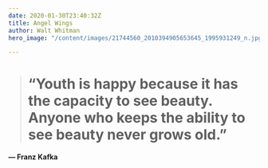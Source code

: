 ```yaml
---
date: 2020-01-30T23:40:32Z
title: Angel Wings
author: Walt Whitman
hero_image: "/content/images/21744560_2010394905653645_1995931249_n.jpg"

---
```

> # “Youth is happy because it has the capacity to see beauty. Anyone who keeps the ability to see beauty never grows old.”

**— Franz Kafka**